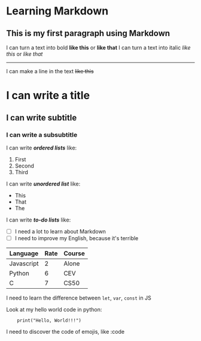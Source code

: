 # Learning Markdown
This is my first paragraph using **Markdown**
---
I can turn a text into bold **like this** or __like that__
I can turn a text into italic *like this* or _like that_
***
I can make a line in the text ~~like this~~

# I can write a title
## I can write subtitle
### I can write a subsubtitle

I can write __*ordered lists*__ like:
1. First
1. Second
1. Third

I can write __*unordered list*__ like:
* This
* That
* The

I can write __*to-do lists*__ like:

- [ ] I need a lot to learn about Markdown
- [ ] I need to improve my English, because it's terrible

Language | Rate | Course
---|---|---
Javascript | 2 | Alone
Python | 6 | CEV
C | 7 | CS50

I need to learn the difference between `let`, `var`, `const` in JS

Look at my hello world code in python:
```
    print("Hello, World!!!")
```

I need to discover the code of emojis, like :code